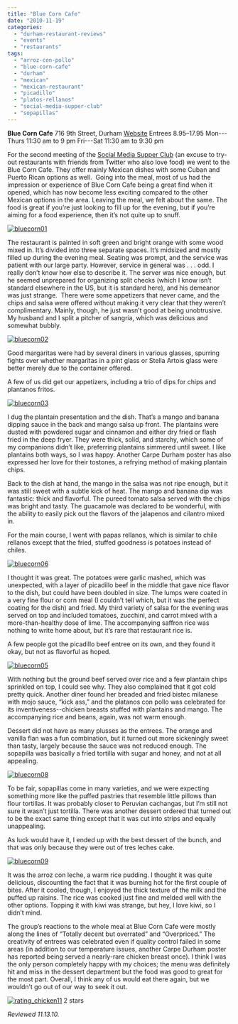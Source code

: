 ```yaml
---
title: "Blue Corn Cafe"
date: "2010-11-19"
categories:
  - "durham-restaurant-reviews"
  - "events"
  - "restaurants"
tags:
  - "arroz-con-pollo"
  - "blue-corn-cafe"
  - "durham"
  - "mexican"
  - "mexican-restaurant"
  - "picadillo"
  - "platos-rellanos"
  - "social-media-supper-club"
  - "sopapillas"
---
```


**Blue Corn Cafe** 716 9th Street, Durham [Website](http://www.bluecorn-tosca.com/bc_home.asp) Entrees $8.95–$17.95 Mon---Thurs 11:30 am to 9 pm Fri---Sat 11:30 am to 9:30 pm

For the second meeting of the [Social Media Supper Club](http://smsc.tumblr.com/) (an excuse to try-out restaurants with friends from Twitter who also love food) we went to the Blue Corn Cafe. They offer mainly Mexican dishes with some Cuban and Puerto Rican options as well.  Going into the meal, most of us had the impression or experience of Blue Corn Cafe being a great find when it opened, which has now become less exciting compared to the other Mexican options in the area. Leaving the meal, we felt about the same. The food is great if you’re just looking to fill up for the evening, but if you’re aiming for a food experience, then it’s not quite up to snuff.

[![](http://s3.amazonaws.com/thegourmez-wpmedia/2010/11/bluecorn01.jpg "bluecorn01")](http://s3.amazonaws.com/thegourmez-wpmedia/2010/11/bluecorn01.jpg)

The restaurant is painted in soft green and bright orange with some wood mixed in. It’s divided into three separate spaces. It’s midsized and mostly filled up during the evening meal. Seating was prompt, and the service was patient with our large party. However, service in general was . . . odd. I really don’t know how else to describe it. The server was nice enough, but he seemed unprepared for organizing split checks (which I know isn’t standard elsewhere in the US, but it is standard here), and his demeanor was just strange.  There were some appetizers that never came, and the chips and salsa were offered without making it very clear that they weren’t complimentary. Mainly, though, he just wasn’t good at being unobtrusive. My husband and I split a pitcher of sangria, which was delicious and somewhat bubbly.

[![](http://s3.amazonaws.com/thegourmez-wpmedia/2010/11/bluecorn02.jpg "bluecorn02")](http://s3.amazonaws.com/thegourmez-wpmedia/2010/11/bluecorn02.jpg)

Good margaritas were had by several diners in various glasses, spurring fights over whether margaritas in a pint glass or Stella Artois glass were better merely due to the container offered.

A few of us did get our appetizers, including a trio of dips for chips and plantanos fritos.

[![](http://s3.amazonaws.com/thegourmez-wpmedia/2010/11/bluecorn03.jpg "bluecorn03")](http://s3.amazonaws.com/thegourmez-wpmedia/2010/11/bluecorn03.jpg)

I dug the plantain presentation and the dish. That’s a mango and banana dipping sauce in the back and mango salsa up front. The plantains were dusted with powdered sugar and cinnamon and either dry fried or flash fried in the deep fryer. They were thick, solid, and starchy, which some of my companions didn’t like, preferring plantains simmered until sweet. I like plantains both ways, so I was happy. Another Carpe Durham poster has also expressed her love for their tostones, a refrying method of making plantain chips.

Back to the dish at hand, the mango in the salsa was not ripe enough, but it was still sweet with a subtle kick of heat. The mango and banana dip was fantastic: thick and flavorful. The pureed tomato salsa served with the chips was bright and tasty. The guacamole was declared to be wonderful, with the ability to easily pick out the flavors of the jalapenos and cilantro mixed in.

For the main course, I went with papas rellanos, which is similar to chile rellanos except that the fried, stuffed goodness is potatoes instead of chiles.

[![](http://s3.amazonaws.com/thegourmez-wpmedia/2010/11/bluecorn06.jpg "bluecorn06")](http://s3.amazonaws.com/thegourmez-wpmedia/2010/11/bluecorn06.jpg)

I thought it was great. The potatoes were garlic mashed, which was unexpected, with a layer of picadillo beef in the middle that gave nice flavor to the dish, but could have been doubled in size. The lumps were coated in a very fine flour or corn meal (I couldn’t tell which, but it was the perfect coating for the dish) and fried. My third variety of salsa for the evening was served on top and included tomatoes, zucchini, and carrot mixed with a more-than-healthy dose of lime. The accompanying saffron rice was nothing to write home about, but it’s rare that restaurant rice is.

A few people got the picadillo beef entree on its own, and they found it okay, but not as flavorful as hoped.

[![](http://s3.amazonaws.com/thegourmez-wpmedia/2010/11/bluecorn05.jpg "bluecorn05")](http://s3.amazonaws.com/thegourmez-wpmedia/2010/11/bluecorn05.jpg)

With nothing but the ground beef served over rice and a few plantain chips sprinkled on top, I could see why. They also complained that it got cold pretty quick. Another diner found her breaded and fried bistec milanese with mojo sauce, “kick ass,” and the platanos con pollo was celebrated for its inventiveness--chicken breasts stuffed with plantains and mango. The accompanying rice and beans, again, was not warm enough.

Dessert did not have as many plusses as the entrees. The orange and vanilla flan was a fun combination, but it turned out more sickeningly sweet than tasty, largely because the sauce was not reduced enough. The sopapilla was basically a fried tortilla with sugar and honey, and not at all appealing.

[![](http://s3.amazonaws.com/thegourmez-wpmedia/2010/11/bluecorn08.jpg "bluecorn08")](http://s3.amazonaws.com/thegourmez-wpmedia/2010/11/bluecorn08.jpg)

To be fair, sopapillas come in many varieties, and we were expecting something more like the puffed pastries that resemble little pillows than flour tortillas. It was probably closer to Peruvian cachangas, but I’m still not sure it wasn’t just tortilla. There was another dessert ordered that turned out to be the exact same thing except that it was cut into strips and equally unappealing.

As luck would have it, I ended up with the best dessert of the bunch, and that was only because they were out of tres leches cake.

[![](http://s3.amazonaws.com/thegourmez-wpmedia/2010/11/bluecorn09.jpg "bluecorn09")](http://s3.amazonaws.com/thegourmez-wpmedia/2010/11/bluecorn09.jpg)

It was the arroz con leche, a warm rice pudding. I thought it was quite delicious, discounting the fact that it was burning hot for the first couple of bites. After it cooled, though, I enjoyed the thick texture of the milk and the puffed up raisins. The rice was cooked just fine and melded well with the other options. Topping it with kiwi was strange, but hey, I love kiwi, so I didn’t mind.

The group’s reactions to the whole meal at Blue Corn Cafe were mostly along the lines of “Totally decent but overrated” and “Overpriced.” The creativity of entrees was celebrated even if quality control failed in some areas (in addition to our temperature issues, another Carpe Durham poster has reported being served a nearly-rare chicken breast once). I think I was the only person completely happy with my choices; the menu was definitely hit and miss in the dessert department but the food was good to great for the most part. Overall, I think any of us would eat there again, but we wouldn’t go out of our way to seek it out.




<div class="caption">

[![](http://s3.amazonaws.com/thegourmez-wpmedia/2009/02/rating_chicken11.gif "rating_chicken11")](http://s3.amazonaws.com/thegourmez-wpmedia/2009/02/rating_chicken11.gif) 2 stars</div>


_Reviewed 11.13.10._
